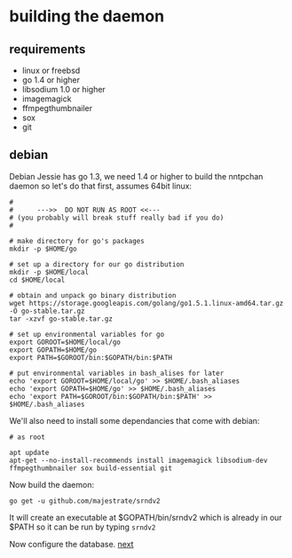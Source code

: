 # building the daemon #


## requirements ##

* linux or freebsd
* go 1.4 or higher
* libsodium 1.0 or higher
* imagemagick
* ffmpegthumbnailer
* sox
* git

## debian ##

Debian Jessie has go 1.3, we need 1.4 or higher to build the nntpchan daemon so let's do that first, assumes 64bit linux:

    #
    #      --->>  DO NOT RUN AS ROOT <<---
    # (you probably will break stuff really bad if you do)
    #

    # make directory for go's packages
    mkdir -p $HOME/go

    # set up a directory for our go distribution
    mkdir -p $HOME/local
    cd $HOME/local
    
    # obtain and unpack go binary distribution
    wget https://storage.googleapis.com/golang/go1.5.1.linux-amd64.tar.gz -O go-stable.tar.gz
    tar -xzvf go-stable.tar.gz

    # set up environmental variables for go
    export GOROOT=$HOME/local/go
    export GOPATH=$HOME/go
    export PATH=$GOROOT/bin:$GOPATH/bin:$PATH

    # put environmental variables in bash_alises for later
    echo 'export GOROOT=$HOME/local/go' >> $HOME/.bash_aliases
    echo 'export GOPATH=$HOME/go' >> $HOME/.bash_aliases
    echo 'export PATH=$GOROOT/bin:$GOPATH/bin:$PATH' >> $HOME/.bash_aliases


We'll also need to install some dependancies that come with debian:

    # as root

    apt update
    apt-get --no-install-recommends install imagemagick libsodium-dev ffmpegthumbnailer sox build-essential git

Now build the daemon:

    go get -u github.com/majestrate/srndv2

It will create an executable at $GOPATH/bin/srndv2 which is already in our $PATH so it can be run by typing ``srndv2``

Now configure the database. [next](database.md)
